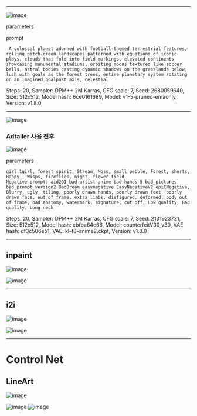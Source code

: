 

---
![image](https://github.com/shingugitvr000/AI_Project/blob/main/%ED%94%84%EB%A1%AC%ED%94%84%ED%8A%B8%20%ED%85%8C%EC%8A%A4%ED%8A%B8/00008-3267005075.png?raw=true)

parameters

prompt
```
 A colossal planet adorned with football-themed terrestrial features, rolling pitch-green landscapes patterned with equations of iconic plays, clouds that fold into field markings, elevated continents showcasing monumental stadiums, orbiting moons textured like soccer balls, astral bodies casting dynamic shadows on the grasslands below, lush with goals as the forest trees, entire planetary system rotating on an imagined goalpost axis, celestial
```
Steps: 20, Sampler: DPM++ 2M Karras, CFG scale: 7, Seed: 2680059640, Size: 512x512, Model hash: 6ce0161689, Model: v1-5-pruned-emaonly, Version: v1.8.0

---



![image](https://github.com/shingugitvr000/AI_Project/blob/main/%ED%94%84%EB%A1%AC%ED%94%84%ED%8A%B8%20%ED%85%8C%EC%8A%A4%ED%8A%B8/00047-2131923721.png?raw=true)

### Adtailer 사용 전후 

![image](https://github.com/shingugitvr000/AI_Project/blob/main/%ED%94%84%EB%A1%AC%ED%94%84%ED%8A%B8%20%ED%85%8C%EC%8A%A4%ED%8A%B8/00048-2131923721.png?raw=true
)

parameters
```
girl 1girl, forest spirit, Stream, Moss, small pebble, Forest, shorts, Happy , Wisps, fireflies, night, flower field
Negative prompt: aid291 bad-artist-anime bad-hands-5 bad_pictures bad_prompt_version2 BadDream easynegative EasyNegativeV2 epiCNegative, Blurry, ugly, tiling, poorly drawn hands, poorly drawn feet, poorly drawn face, out of frame, extra limbs, disfigured, deformed, body out of frame, bad anatomy, watermark, signature, cut off, Low quality, Bad quality, Long neck
```
Steps: 20, Sampler: DPM++ 2M Karras, CFG scale: 7, Seed: 2131923721, Size: 512x512, Model hash: cbfba64e66, Model: counterfeitV30_v30, VAE hash: df3c506e51, VAE: kl-f8-anime2.ckpt, Version: v1.8.0


---
inpaint
---

![image](https://github.com/shingugitvr000/AI_Project/blob/main/%ED%94%84%EB%A1%AC%ED%94%84%ED%8A%B8%20%ED%85%8C%EC%8A%A4%ED%8A%B8/00011-882899961.png?raw=true
)

![image](https://github.com/shingugitvr000/AI_Project/blob/main/%ED%94%84%EB%A1%AC%ED%94%84%ED%8A%B8%20%ED%85%8C%EC%8A%A4%ED%8A%B8/00009-3022211192.png?raw=true
)

---
i2i
---

![image](https://github.com/shingugitvr000/AI_Project/blob/main/%ED%94%84%EB%A1%AC%ED%94%84%ED%8A%B8%20%ED%85%8C%EC%8A%A4%ED%8A%B8/%EA%B7%B8%EB%A6%BC1.png?raw=true
)

![image](https://github.com/shingugitvr000/AI_Project/blob/main/%ED%94%84%EB%A1%AC%ED%94%84%ED%8A%B8%20%ED%85%8C%EC%8A%A4%ED%8A%B8/00015-836832196.png?raw=true
)


---
# Control Net

## LineArt

![image](https://github.com/shingugitvr000/AI_Project/blob/main/%ED%94%84%EB%A1%AC%ED%94%84%ED%8A%B8%20%ED%85%8C%EC%8A%A4%ED%8A%B8/Screenshot_1.png?raw=true
)

![image](https://github.com/shingugitvr000/AI_Project/blob/main/%ED%94%84%EB%A1%AC%ED%94%84%ED%8A%B8%20%ED%85%8C%EC%8A%A4%ED%8A%B8/00009-407616429.png?raw=true
)
![image](https://github.com/shingugitvr000/AI_Project/blob/main/%ED%94%84%EB%A1%AC%ED%94%84%ED%8A%B8%20%ED%85%8C%EC%8A%A4%ED%8A%B8/00010-2561173263.png?raw=true
)

